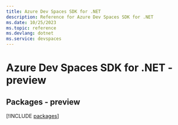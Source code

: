 ```yaml
---
title: Azure Dev Spaces SDK for .NET
description: Reference for Azure Dev Spaces SDK for .NET
ms.date: 10/25/2023
ms.topic: reference
ms.devlang: dotnet
ms.service: devspaces
---
```

# Azure Dev Spaces SDK for .NET - preview
## Packages - preview
[!INCLUDE [packages](dev-spaces-index.md)]